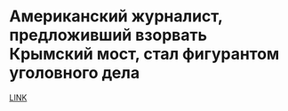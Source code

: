 # Американский журналист, предложивший взорвать Крымский мост, стал фигурантом уголовного дела



[LINK](https://varlamov.ru/2925336.html)